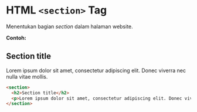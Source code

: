 # HTML `<section>` Tag

Menentukan bagian _section_ dalam halaman website.

<div class="example">
	<p class="example__label"><strong>Contoh:</strong></p>
	<div class="example__preview">
    <section>
  <h2>Section title</h2>
  <p>Lorem ipsum dolor sit amet, consectetur adipiscing elit. Donec viverra nec nulla vitae mollis.</p>
</section>
	</div>
</div>

```html
<section>
  <h2>Section title</h2>
  <p>Lorem ipsum dolor sit amet, consectetur adipiscing elit. Donec viverra nec nulla vitae mollis.</p>
</section>
```